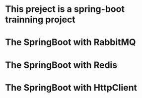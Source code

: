 # This preject is a spring-boot trainning project 

# The SpringBoot with RabbitMQ

# The SpringBoot with Redis

# The SpringBoot with HttpClient

